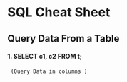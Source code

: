 # SQL Cheat Sheet

## Query Data From a Table

#### 1. SELECT c1, c2 FROM t;
     (Query Data in columns )
